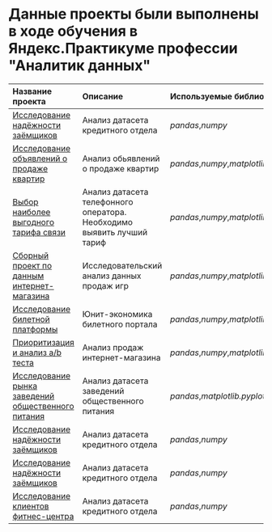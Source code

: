 # Данные проекты были выполнены в ходе обучения в Яндекс.Практикуме профессии "Аналитик данных"
| Название проекта | Описание | Используемые библиотеки | 
| :---------------------- | :---------------------- | :---------------------- |
| [Исследование надёжности заёмщиков](1.credit_reliability) | Анализ датасета кредитного отдела | *pandas*,*numpy* |
| [Исследование объявлений о продаже квартир](2.property_research) | Анализ обьявлений о продаже квартир | *pandas*,*numpy*,*matplotlib.pyplot* |
| [Выбор наиболее выгодного тарифа связи](3.telecom) | Анализ датасета телефонного оператора. Необходимо выявить лучший тариф | *pandas*,*numpy*,*matplotlib.pyplot*,*scipy* |
| [Сборный проект по данным интернет-магазина](4.gameshop) | Исследовательский анализ данных продаж игр | *pandas*,*numpy*,*matplotlib.pyplot*,*scipy*,*seaborn* |
| [Исследование билетной платформы](5.analysis_of_ticket_platform) | Юнит-экономика билетного портала | *pandas*,*numpy*,*matplotlib.pyplot*,*seaborn*  |
| [Приоритизация и анализ a/b теста](6.desicion_based_on_data) | Анализ продаж интернет-магазина | *pandas*,*numpy*,*matplotlib.pyplot*,*scipy*|
| [Исследование рынка заведений общественного питания](7.restaraunts) | Анализ датасета заведений общественного питания | *pandas*,*matplotlib.pyplot*,*seaborn* ,*requests* |
| [Исследование надёжности заёмщиков](8.ab_analysis) | Анализ датасета кредитного отдела | *pandas*,*numpy* |
| [Исследование надёжности заёмщиков](9.dashboard) | Анализ датасета кредитного отдела | *pandas*,*numpy* |
| [Исследование клиентов фитнес-центра](10.gym) | Анализ датасета кредитного отдела | *pandas*,*numpy* |
